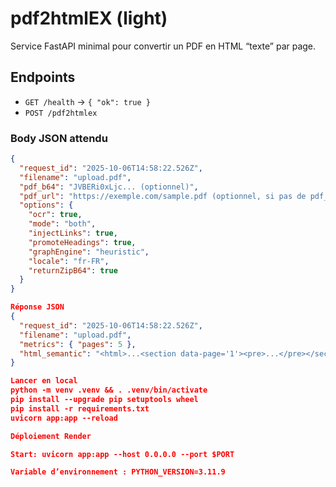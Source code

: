 # pdf2htmlEX (light)

Service FastAPI minimal pour convertir un PDF en HTML “texte” par page.

## Endpoints

- `GET /health` → `{ "ok": true }`
- `POST /pdf2htmlex`

### Body JSON attendu

```json
{
  "request_id": "2025-10-06T14:58:22.526Z",
  "filename": "upload.pdf",
  "pdf_b64": "JVBERi0xLjc... (optionnel)",
  "pdf_url": "https://exemple.com/sample.pdf (optionnel, si pas de pdf_b64)",
  "options": {
    "ocr": true,
    "mode": "both",
    "injectLinks": true,
    "promoteHeadings": true,
    "graphEngine": "heuristic",
    "locale": "fr-FR",
    "returnZipB64": true
  }
}

Réponse JSON
{
  "request_id": "2025-10-06T14:58:22.526Z",
  "filename": "upload.pdf",
  "metrics": { "pages": 5 },
  "html_semantic": "<html>...<section data-page='1'><pre>...</pre></section>...</html>"
}

Lancer en local
python -m venv .venv && . .venv/bin/activate
pip install --upgrade pip setuptools wheel
pip install -r requirements.txt
uvicorn app:app --reload

Déploiement Render

Start: uvicorn app:app --host 0.0.0.0 --port $PORT

Variable d’environnement : PYTHON_VERSION=3.11.9

